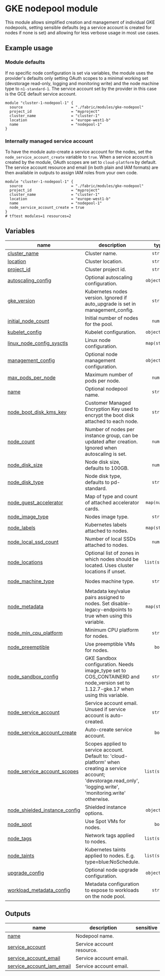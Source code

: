 # GKE nodepool module

This module allows simplified creation and management of individual GKE nodepools, setting sensible defaults (eg a service account is created for nodes if none is set) and allowing for less verbose usage in most use cases.

## Example usage

### Module defaults

If no specific node configuration is set via variables, the module uses the provider's defaults only setting OAuth scopes to a minimal working set (devstorage read-only, logging and monitoring write) and the node machine type to `n1-standard-1`. The service account set by the provider in this case is the GCE default service account.

```hcl
module "cluster-1-nodepool-1" {
  source                      = "./fabric/modules/gke-nodepool"
  project_id                  = "myproject"
  cluster_name                = "cluster-1"
  location                    = "europe-west1-b"
  name                        = "nodepool-1"
}
```

### Internally managed service account

To have the module auto-create a service account for the nodes, set the `node_service_account_create` variable to `true`. When a service account is created by the module, OAuth scopes are set to `cloud-platform` by default. The service account resource and email (in both plain and IAM formats) are then available in outputs to assign IAM roles from your own code.

```hcl
module "cluster-1-nodepool-1" {
  source                      = "./fabric/modules/gke-nodepool"
  project_id                  = "myproject"
  cluster_name                = "cluster-1"
  location                    = "europe-west1-b"
  name                        = "nodepool-1"
  node_service_account_create = true
}
# tftest modules=1 resources=2
```
<!-- BEGIN TFDOC -->

## Variables

| name | description | type | required | default |
|---|---|:---:|:---:|:---:|
| [cluster_name](variables.tf#L26) | Cluster name. | <code>string</code> | ✓ |  |
| [location](variables.tf#L59) | Cluster location. | <code>string</code> | ✓ |  |
| [project_id](variables.tf#L216) | Cluster project id. | <code>string</code> | ✓ |  |
| [autoscaling_config](variables.tf#L17) | Optional autoscaling configuration. | <code title="object&#40;&#123;&#10;  min_node_count &#61; number&#10;  max_node_count &#61; number&#10;&#125;&#41;">object&#40;&#123;&#8230;&#125;&#41;</code> |  | <code>null</code> |
| [gke_version](variables.tf#L31) | Kubernetes nodes version. Ignored if auto_upgrade is set in management_config. | <code>string</code> |  | <code>null</code> |
| [initial_node_count](variables.tf#L37) | Initial number of nodes for the pool. | <code>number</code> |  | <code>1</code> |
| [kubelet_config](variables.tf#L43) | Kubelet configuration. | <code title="object&#40;&#123;&#10;  cpu_cfs_quota        &#61; string&#10;  cpu_cfs_quota_period &#61; string&#10;  cpu_manager_policy   &#61; string&#10;&#125;&#41;">object&#40;&#123;&#8230;&#125;&#41;</code> |  | <code>null</code> |
| [linux_node_config_sysctls](variables.tf#L53) | Linux node configuration. | <code>map&#40;string&#41;</code> |  | <code>null</code> |
| [management_config](variables.tf#L64) | Optional node management configuration. | <code title="object&#40;&#123;&#10;  auto_repair  &#61; bool&#10;  auto_upgrade &#61; bool&#10;&#125;&#41;">object&#40;&#123;&#8230;&#125;&#41;</code> |  | <code>null</code> |
| [max_pods_per_node](variables.tf#L73) | Maximum number of pods per node. | <code>number</code> |  | <code>null</code> |
| [name](variables.tf#L79) | Optional nodepool name. | <code>string</code> |  | <code>null</code> |
| [node_boot_disk_kms_key](variables.tf#L85) | Customer Managed Encryption Key used to encrypt the boot disk attached to each node. | <code>string</code> |  | <code>null</code> |
| [node_count](variables.tf#L91) | Number of nodes per instance group, can be updated after creation. Ignored when autoscaling is set. | <code>number</code> |  | <code>null</code> |
| [node_disk_size](variables.tf#L97) | Node disk size, defaults to 100GB. | <code>number</code> |  | <code>100</code> |
| [node_disk_type](variables.tf#L103) | Node disk type, defaults to pd-standard. | <code>string</code> |  | <code>&#34;pd-standard&#34;</code> |
| [node_guest_accelerator](variables.tf#L109) | Map of type and count of attached accelerator cards. | <code>map&#40;number&#41;</code> |  | <code>&#123;&#125;</code> |
| [node_image_type](variables.tf#L115) | Nodes image type. | <code>string</code> |  | <code>null</code> |
| [node_labels](variables.tf#L121) | Kubernetes labels attached to nodes. | <code>map&#40;string&#41;</code> |  | <code>&#123;&#125;</code> |
| [node_local_ssd_count](variables.tf#L127) | Number of local SSDs attached to nodes. | <code>number</code> |  | <code>0</code> |
| [node_locations](variables.tf#L132) | Optional list of zones in which nodes should be located. Uses cluster locations if unset. | <code>list&#40;string&#41;</code> |  | <code>null</code> |
| [node_machine_type](variables.tf#L138) | Nodes machine type. | <code>string</code> |  | <code>&#34;n1-standard-1&#34;</code> |
| [node_metadata](variables.tf#L144) | Metadata key/value pairs assigned to nodes. Set disable-legacy-endpoints to true when using this variable. | <code>map&#40;string&#41;</code> |  | <code>null</code> |
| [node_min_cpu_platform](variables.tf#L150) | Minimum CPU platform for nodes. | <code>string</code> |  | <code>null</code> |
| [node_preemptible](variables.tf#L156) | Use preemptible VMs for nodes. | <code>bool</code> |  | <code>null</code> |
| [node_sandbox_config](variables.tf#L162) | GKE Sandbox configuration. Needs image_type set to COS_CONTAINERD and node_version set to 1.12.7-gke.17 when using this variable. | <code>string</code> |  | <code>null</code> |
| [node_service_account](variables.tf#L168) | Service account email. Unused if service account is auto-created. | <code>string</code> |  | <code>null</code> |
| [node_service_account_create](variables.tf#L174) | Auto-create service account. | <code>bool</code> |  | <code>false</code> |
| [node_service_account_scopes](variables.tf#L182) | Scopes applied to service account. Default to: 'cloud-platform' when creating a service account; 'devstorage.read_only', 'logging.write', 'monitoring.write' otherwise. | <code>list&#40;string&#41;</code> |  | <code>&#91;&#93;</code> |
| [node_shielded_instance_config](variables.tf#L188) | Shielded instance options. | <code title="object&#40;&#123;&#10;  enable_secure_boot          &#61; bool&#10;  enable_integrity_monitoring &#61; bool&#10;&#125;&#41;">object&#40;&#123;&#8230;&#125;&#41;</code> |  | <code>null</code> |
| [node_spot](variables.tf#L197) | Use Spot VMs for nodes. | <code>bool</code> |  | <code>null</code> |
| [node_tags](variables.tf#L203) | Network tags applied to nodes. | <code>list&#40;string&#41;</code> |  | <code>null</code> |
| [node_taints](variables.tf#L209) | Kubernetes taints applied to nodes. E.g. type=blue:NoSchedule. | <code>list&#40;string&#41;</code> |  | <code>&#91;&#93;</code> |
| [upgrade_config](variables.tf#L221) | Optional node upgrade configuration. | <code title="object&#40;&#123;&#10;  max_surge       &#61; number&#10;  max_unavailable &#61; number&#10;&#125;&#41;">object&#40;&#123;&#8230;&#125;&#41;</code> |  | <code>null</code> |
| [workload_metadata_config](variables.tf#L230) | Metadata configuration to expose to workloads on the node pool. | <code>string</code> |  | <code>&#34;GKE_METADATA&#34;</code> |

## Outputs

| name | description | sensitive |
|---|---|:---:|
| [name](outputs.tf#L17) | Nodepool name. |  |
| [service_account](outputs.tf#L22) | Service account resource. |  |
| [service_account_email](outputs.tf#L31) | Service account email. |  |
| [service_account_iam_email](outputs.tf#L36) | Service account email. |  |

<!-- END TFDOC -->
